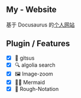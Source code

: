 ## My - Website

基于 Docusaurus 的[个人网站](https://dino.castamerego.com)

## Plugin / Features

- [x] 💬 gitsus
- [x] 🔍 algolia search
- [x] 🖼️ Image-zoom
- [x] 🧜‍♀️ Mermaid
- [x] 📜 Rough-Notation
